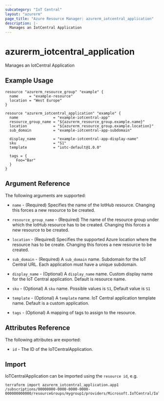 ```yaml
---
subcategory: "IoT Central"
layout: "azurerm"
page_title: "Azure Resource Manager: azurerm_iotcentral_application"
description: |-
  Manages an IotCentral Application
---
```


# azurerm_iotcentral_application

Manages an IotCentral Application

## Example Usage

```hcl
resource "azurerm_resource_group" "example" {
  name     = "example-resource"
  location = "West Europe"
}

resource "azurerm_iotcentral_application" "example" {
  name                = "example-iotcentral-app"
  resource_group_name = "${azurerm_resource_group.example.name}"
  location            = "${azurerm_resource_group.example.location}"
  sub_domain          = "example-iotcentral-app-subdomain"

  display_name        = "example-iotcentral-app-display-name"
  sku                 = "S1"
  template            = "iotc-default@1.0.0" 		

  tags = {
     Foo="Bar"
  }
}
```

## Argument Reference

The following arguments are supported:

* `name` - (Required) Specifies the name of the IotHub resource. Changing this forces a new resource to be created.

* `resource_group_name` - (Required) The name of the resource group under which the IotHub resource has to be created. Changing this forces a new resource to be created.

* `location` - (Required) Specifies the supported Azure location where the resource has to be create. Changing this forces a new resource to be created.

* `sub_domain` - (Required) A `sub_domain` name. Subdomain for the IoT Central URL. Each application must have a unique subdomain.

* `display_name` - (Optional) A `display_name` name. Custom display name for the IoT Central application. Default is resource name. 

* `sku` - (Optional) A `sku` name. Possible values is `S1`, Default value is `S1`

* `template` - (Optional) A `template` name. IoT Central application template name. Default is a custom application.

* `tags` - (Optional) A mapping of tags to assign to the resource.

## Attributes Reference

The following attributes are exported:

* `id` - The ID of the IoTCentralApplication.

## Import

IoTCentralApplication can be imported using the `resource id`, e.g.

```shell
terraform import azurerm_iotcentral_application.app1 /subscriptions/00000000-0000-0000-0000-000000000000/resourceGroups/mygroup1/providers/Microsoft.IoTCentral/IoTApps/app1
```